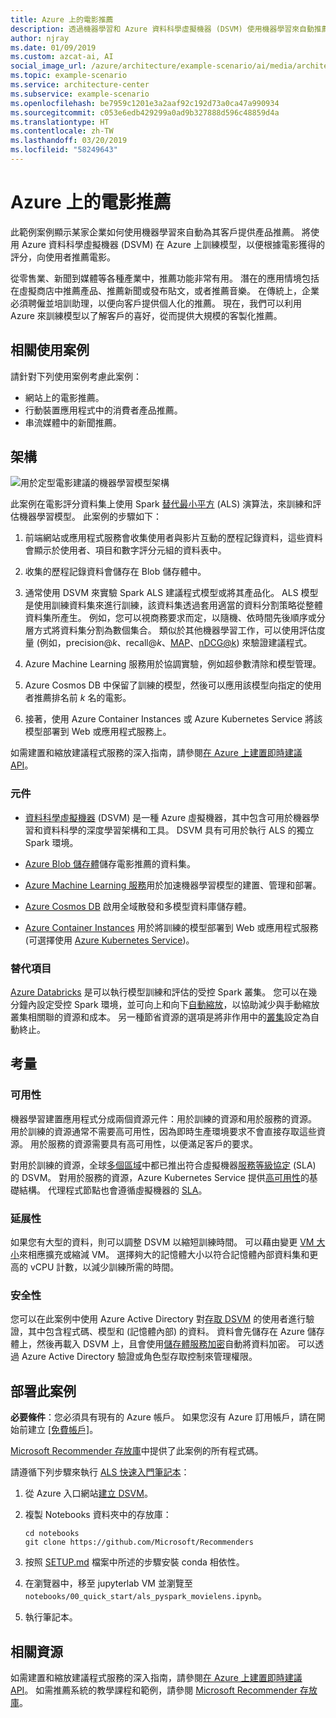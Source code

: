 ```yaml
---
title: Azure 上的電影推薦
description: 透過機器學習和 Azure 資料科學虛擬機器 (DSVM) 使用機器學習來自動推薦電影、產品和其他建議，以在 Azure 上訓練模型。
author: njray
ms.date: 01/09/2019
ms.custom: azcat-ai, AI
social_image_url: /azure/architecture/example-scenario/ai/media/architecture-movie-recommender.png
ms.topic: example-scenario
ms.service: architecture-center
ms.subservice: example-scenario
ms.openlocfilehash: be7959c1201e3a2aaf92c192d73a0ca47a990934
ms.sourcegitcommit: c053e6edb429299a0ad9b327888d596c48859d4a
ms.translationtype: HT
ms.contentlocale: zh-TW
ms.lasthandoff: 03/20/2019
ms.locfileid: "58249643"
---
```

# <a name="movie-recommendations-on-azure"></a>Azure 上的電影推薦

此範例案例顯示某家企業如何使用機器學習來自動為其客戶提供產品推薦。 將使用 Azure 資料科學虛擬機器 (DSVM) 在 Azure 上訓練模型，以便根據電影獲得的評分，向使用者推薦電影。

從零售業、新聞到媒體等各種產業中，推薦功能非常有用。 潛在的應用情境包括在虛擬商店中推薦產品、推薦新聞或發布貼文，或者推薦音樂。 在傳統上，企業必須聘僱並培訓助理，以便向客戶提供個人化的推薦。 現在，我們可以利用 Azure 來訓練模型以了解客戶的喜好，從而提供大規模的客製化推薦。

## <a name="relevant-use-cases"></a>相關使用案例

請針對下列使用案例考慮此案例：

* 網站上的電影推薦。
* 行動裝置應用程式中的消費者產品推薦。
* 串流媒體中的新聞推薦。

## <a name="architecture"></a>架構

![用於定型電影建議的機器學習模型架構][architecture]

此案例在電影評分資料集上使用 Spark [替代最小平方][als] (ALS) 演算法，來訓練和評估機器學習模型。 此案例的步驟如下：

1. 前端網站或應用程式服務會收集使用者與影片互動的歷程記錄資料，這些資料會顯示於使用者、項目和數字評分元組的資料表中。

2. 收集的歷程記錄資料會儲存在 Blob 儲存體中。

3. 通常使用 DSVM 來實驗 Spark ALS 建議程式模型或將其產品化。 ALS 模型是使用訓練資料集來進行訓練，該資料集透過套用適當的資料分割策略從整體資料集所產生。 例如，您可以視商務要求而定，以隨機、依時間先後順序或分層方式將資料集分割為數個集合。 類似於其他機器學習工作，可以使用評估度量 (例如，precision\@*k*、recall\@*k*、[MAP][map]、[nDCG\@k][ndcg]) 來驗證建議程式。

4. Azure Machine Learning 服務用於協調實驗，例如超參數清除和模型管理。

5. Azure Cosmos DB 中保留了訓練的模型，然後可以應用該模型向指定的使用者推薦排名前 *k* 名的電影。

6. 接著，使用 Azure Container Instances 或 Azure Kubernetes Service 將該模型部署到 Web 或應用程式服務上。

如需建置和縮放建議程式服務的深入指南，請參閱[在 Azure 上建置即時建議 API][ref-arch]。

### <a name="components"></a>元件

* [資料科學虛擬機器][dsvm] (DSVM) 是一種 Azure 虛擬機器，其中包含可用於機器學習和資料科學的深度學習架構和工具。 DSVM 具有可用於執行 ALS 的獨立 Spark 環境。

* [Azure Blob 儲存體][blob]儲存電影推薦的資料集。

* [Azure Machine Learning 服務][mls]用於加速機器學習模型的建置、管理和部署。

* [Azure Cosmos DB][cosmosdb] 啟用全域散發和多模型資料庫儲存體。

* [Azure Container Instances][aci] 用於將訓練的模型部署到 Web 或應用程式服務 (可選擇使用 [Azure Kubernetes Service][aks])。

### <a name="alternatives"></a>替代項目

[Azure Databricks][databricks] 是可以執行模型訓練和評估的受控 Spark 叢集。 您可以在幾分鐘內設定受控 Spark 環境，並可向上和向下[自動縮放][autoscale]，以協助減少與手動縮放叢集相關聯的資源和成本。 另一種節省資源的選項是將非作用中的[叢集][clusters]設定為自動終止。

## <a name="considerations"></a>考量

### <a name="availability"></a>可用性

機器學習建置應用程式分成兩個資源元件：用於訓練的資源和用於服務的資源。 用於訓練的資源通常不需要高可用性，因為即時生產環境要求不會直接存取這些資源。 用於服務的資源需要具有高可用性，以便滿足客戶的要求。

對用於訓練的資源，全球[多個區域][regions]中都已推出符合虛擬機器[服務等級協定][sla] (SLA) 的 DSVM。 對用於服務的資源，Azure Kubernetes Service 提供[高可用性][ha]的基礎結構。 代理程式節點也會遵循虛擬機器的 [SLA][sla-aks]。

### <a name="scalability"></a>延展性

如果您有大型的資料，則可以調整 DSVM 以縮短訓練時間。 可以藉由變更 [VM 大小][vm-size]來相應擴充或縮減 VM。 選擇夠大的記憶體大小以符合記憶體內部資料集和更高的 vCPU 計數，以減少訓練所需的時間。

### <a name="security"></a>安全性

您可以在此案例中使用 Azure Active Directory 對[存取 DSVM][dsvm-id] 的使用者進行驗證，其中包含程式碼、模型和 (記憶體內部) 的資料。 資料會先儲存在 Azure 儲存體上，然後再載入 DSVM 上，且會使用[儲存體服務加密][storage-security]自動將資料加密。 可以透過 Azure Active Directory 驗證或角色型存取控制來管理權限。

## <a name="deploy-this-scenario"></a>部署此案例

**必要條件**：您必須具有現有的 Azure 帳戶。 如果您沒有 Azure 訂用帳戶，請在開始前建立 [[免費帳戶]][free]。

[Microsoft Recommender 存放庫][github]中提供了此案例的所有程式碼。

請遵循下列步驟來執行 [ALS 快速入門筆記本][notebook]：

1. 從 Azure 入口網站[建立 DSVM][dsvm-ubuntu]。

2. 複製 Notebooks 資料夾中的存放庫：

    ```shell
    cd notebooks
    git clone https://github.com/Microsoft/Recommenders
    ```

3. 按照 [SETUP.md][setup] 檔案中所述的步驟安裝 conda 相依性。

4. 在瀏覽器中，移至 jupyterlab VM 並瀏覽至 `notebooks/00_quick_start/als_pyspark_movielens.ipynb`。

5. 執行筆記本。

## <a name="related-resources"></a>相關資源

如需建置和縮放建議程式服務的深入指南，請參閱[在 Azure 上建置即時建議 API][ref-arch]。 如需推薦系統的教學課程和範例，請參閱 [Microsoft Recommender 存放庫][github]。

[architecture]: ./media/architecture-movie-recommender.png
[aci]: /azure/container-instances/container-instances-overview
[aad]: /azure/active-directory-b2c/active-directory-b2c-overview
[aks]: /azure/aks/intro-kubernetes
[als]: https://spark.apache.org/docs/latest/ml-collaborative-filtering.html
[autoscale]: https://docs.azuredatabricks.net/user-guide/clusters/sizing.html#autoscaling
[blob]: /azure/storage/blobs/storage-blobs-introduction
[clusters]: https://docs.azuredatabricks.net/user-guide/clusters/configure.html
[cosmosdb]: /azure/cosmos-db/introduction
[databricks]: /azure/azure-databricks/what-is-azure-databricks
[dsvm]: /azure/machine-learning/data-science-virtual-machine/overview
[dsvm-id]: /azure/machine-learning/data-science-virtual-machine/dsvm-common-identity
[dsvm-ubuntu]: /azure/machine-learning/data-science-virtual-machine/dsvm-ubuntu-intro
[free]: https://azure.microsoft.com/free/?WT.mc_id=A261C142F
[github]: https://github.com/Microsoft/Recommenders
[ha]: /azure/aks/container-service-quotas
[map]: https://en.wikipedia.org/wiki/Evaluation_measures_(information_retrieval)
[mls]: /azure/machine-learning/service/
[n-tier]: /azure/architecture/reference-architectures/n-tier/n-tier-cassandra
[ndcg]: https://en.wikipedia.org/wiki/Discounted_cumulative_gain
[notebook]: https://github.com/Microsoft/Recommenders/notebooks/00_quick_start/als_pyspark_movielens.ipynb
[ref-arch]: /azure/architecture/reference-architectures/ai/real-time-recommendation
[regions]: https://azure.microsoft.com/en-us/global-infrastructure/services/?products=virtual-machines&regions=all
[resiliency]: /azure/architecture/resiliency/
[sec-docs]: /azure/security/
[setup]: https://github.com/Microsoft/Recommenders/blob/master/SETUP.md%60
[sla]: https://azure.microsoft.com/en-us/support/legal/sla/virtual-machines/v1_8/
[sla-aks]: https://azure.microsoft.com/en-us/support/legal/sla/kubernetes-service/v1_0/
[storage-security]: /azure/storage/common/storage-service-encryption
[vm-size]: /azure/virtual-machines/virtual-machines-linux-change-vm-size
